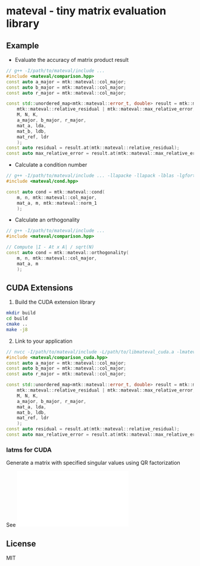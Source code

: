 # mateval - tiny matrix evaluation library

## Example

- Evaluate the accuracy of matrix product result
```cpp
// g++ -I/path/to/mateval/include ...
#include <mateval/comparison.hpp>
const auto a_major = mtk::mateval::col_major;
const auto b_major = mtk::mateval::col_major;
const auto r_major = mtk::mateval::col_major;

const std::unordered_map<mtk::mateval::error_t, double> result = mtk::mateval::get_error_AxB(
    mtk::mateval::relative_residual | mtk::mateval::max_relative_error,
    M, N, K,
    a_major, b_major, r_major,
    mat_a, lda,
    mat_b, ldb,
    mat_ref, ldr
    );
const auto residual = result.at(mtk::mateval::relative_residual);
const auto max_relative_error = result.at(mtk::mateval::max_relative_error);
```

- Calculate a condition number
```cpp
// g++ -I/path/to/mateval/include ... -llapacke -llapack -lblas -lgfortran
#include <mateval/cond.hpp>

const auto cond = mtk::mateval::cond(
    m, n, mtk::mateval::col_major,
    mat_a, m, mtk::mateval::norm_1
    );
```

- Calculate an orthogonality
```cpp
// g++ -I/path/to/mateval/include ...
#include <mateval/comparison.hpp>

// Compute |I - At x A| / sqrt(N)
const auto cond = mtk::mateval::orthogonality(
    m, n, mtk::mateval::col_major,
    mat_a, m
    );
```

## CUDA Extensions
1. Build the CUDA extension library
```bash
mkdir build
cd build
cmake ..
make -j8
```

2. Link to your application
```cpp
// nvcc -I/path/to/mateval/include -L/path/to/libmateval_cuda.a -lmateval_cuda ...
#include <mateval/comparison_cuda.hpp>
const auto a_major = mtk::mateval::col_major;
const auto b_major = mtk::mateval::col_major;
const auto r_major = mtk::mateval::col_major;

const std::unordered_map<mtk::mateval::error_t, double> result = mtk::mateval::cuda::get_error_AxB(
    mtk::mateval::relative_residual | mtk::mateval::max_relative_error,
    M, N, K,
    a_major, b_major, r_major,
    mat_a, lda,
    mat_b, ldb,
    mat_ref, ldr
    );
const auto residual = result.at(mtk::mateval::relative_residual);
const auto max_relative_error = result.at(mtk::mateval::max_relative_error);
```

### latms for CUDA

Generate a matrix with specified singular values using QR factorization

See ![test code](./tests/cuda_latms.cu)

## License
MIT
